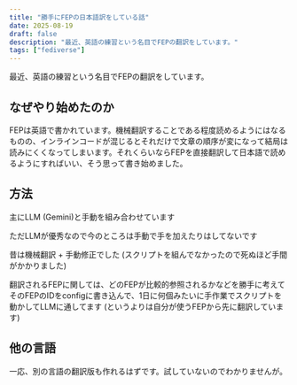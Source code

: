 ```yaml
---
title: "勝手にFEPの日本語訳をしている話"
date: 2025-08-19
draft: false
description: "最近、英語の練習という名目でFEPの翻訳をしています。"
tags: ["fediverse"]
---
```

最近、英語の練習という名目でFEPの翻訳をしています。

## なぜやり始めたのか
FEPは英語で書かれています。機械翻訳することである程度読めるようにはなるものの、インラインコードが混じるとそれだけで文章の順序が変になって結局は読みにくくなってしまいます。それくらいならFEPを直接翻訳して日本語で読めるようにすればいい、そう思って書き始めました。

## 方法
主にLLM (Gemini)と手動を組み合わせています

ただLLMが優秀なので今のところは手動で手を加えたりはしてないです

昔は機械翻訳 + 手動修正でした (スクリプトを組んでなかったので死ぬほど手間がかかりました)

翻訳されるFEPに関しては、どのFEPが比較的参照されるかなどを勝手に考えてそのFEPのIDをconfigに書き込んで、1日に何個みたいに手作業でスクリプトを動かしてLLMに通してます (というよりは自分が使うFEPから先に翻訳しています)

## 他の言語
一応、別の言語の翻訳版も作れるはずです。試していないのでわかりませんが。